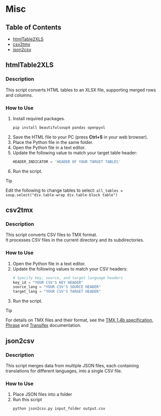# Misc  

## Table of Contents  
- [htmlTable2XLS](#htmltable2xls)  
- [csv2tmx](#csv2tmx)  
- [json2csv](#json2csv)  

## htmlTable2XLS  

### Description  
This script converts HTML tables to an XLSX file, supporting merged rows and columns.  

### How to Use  
1. Install required packages.
   ```python
   pip install beautifulsoup4 pandas openpyxl
   ```
2. Save the HTML file to your PC (press **Ctrl+S** in your web browser).  
3. Place the Python file in the same folder.
4. Open the Python file in a text editor.  
5. Update the following value to match your target table header:  
   ```python
   HEADER_INDICATOR = 'HEADER OF YOUR TARGET TABLES'
   ```  
6. Run the script.

> [!TIP]
> Edit the following to change tables to select: ```all_tables = soup.select("div.table-wrap div.table-block table")```
   
## csv2tmx  

### Description  
This script converts CSV files to TMX format.  
It processes CSV files in the current directory and its subdirectories.  

### How to Use  
1. Open the Python file in a text editor.  
2. Update the following values to match your CSV headers:  
   ```python
   # Specify key, source, and target language headers
   key_id = "YOUR CSV'S KEY HEADER"
   source_lang = "YOUR CSV'S SOURCE HEADER"
   target_lang = "YOUR CSV'S TARGET HEADER"
   ```  
3. Run the script.  

> [!TIP]  
> For details on TMX files and their format, see the [TMX 1.4b specification](https://www.gala-global.org/tmx-14b), [Phrase](https://support.phrase.com/hc/ja/articles/6111346531484--TMX-Strings) and [Transifex](https://help.transifex.com/en/articles/6838724-tmx-files-and-format) documentation.  
  
## json2csv  

### Description  
This script merges data from multiple JSON files, each containing translations for different languages, into a single CSV file.  

### How to Use  
1. Place JSON files into a folder
2. Run this script
   ```python
   python json2csv.py input_folder output.csv
   ```
